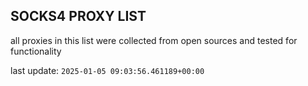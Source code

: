 ## SOCKS4 PROXY LIST

all proxies in this list were collected from open sources and tested for functionality

last update: `2025-01-05 09:03:56.461189+00:00`